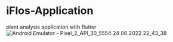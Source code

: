 # iFlos-Application
plant analysis application with flutter
![Android Emulator - Pixel_2_API_30_5554 24 06 2022 22_43_38](https://user-images.githubusercontent.com/105157479/175657021-977644e1-e58b-414e-8c7f-92ff5f9bb5d9.png)
